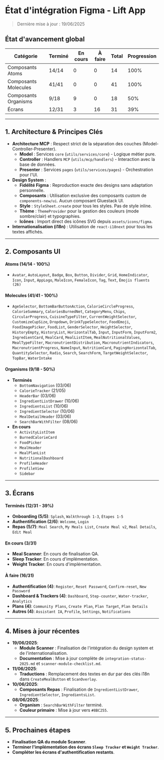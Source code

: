 # État d'intégration Figma - Lift App

> Dernière mise à jour : 19/06/2025

## État d'avancement global

| Catégorie            | Terminé | En cours | À faire | Total | Progression |
| -------------------- | ------- | -------- | ------- | ----- | ----------- |
| Composants Atoms     | 14/14   | 0        | 0       | 14    | 100%        |
| Composants Molecules | 41/41   | 0        | 0       | 41    | 100%        |
| Composants Organisms | 9/18    | 9        | 0       | 18    | 50%         |
| Écrans               | 12/31   | 3        | 16      | 31    | 39%         |

---

## 1. Architecture & Principes Clés

- **Architecture MCP** : Respect strict de la séparation des couches (Model-Controller-Presenter).
  - **Model** : Services `core` (`utils/services/core`) - Logique métier pure.
  - **Controller** : Handlers `MCP` (`utils/mcp/handlers`) - Interaction avec la base de données.
  - **Presenter** : Services `pages` (`utils/services/pages`) - Orchestration pour l'UI.
- **Design System** :
  - **Fidélité Figma** : Reproduction exacte des designs sans adaptation personnelle.
  - **Composants** : Utilisation exclusive des composants custom de `components-new/ui`. Aucun composant Gluestack UI.
  - **Style** : `StyleSheet.create` pour tous les styles. Pas de style inline.
  - **Thème** : `ThemeProvider` pour la gestion des couleurs (mode sombre/clair) et typographies.
  - **Icônes** : Import direct des icônes SVG depuis `assets/icons/figma`.
- **Internationalisation (i18n)** : Utilisation de `react-i18next` pour tous les textes affichés.

---

## 2. Composants UI

#### Atoms (14/14 - 100%)

- `Avatar`, `AutoLayout`, `Badge`, `Box`, `Button`, `Divider`, `Grid`, `HomeIndicator`, `Icon`, `Input`, `AppLogo`, `MaleIcon`, `FemaleIcon`, `Tag`, `Text`, `Émojis fluents (26)`

#### Molecules (41/41 - 100%)

- `AgeSelector`, `BottomBarButtonAction`, `CalorieCircleProgress`, `CalorieSummary`, `CaloriesBurnedNet`, `CategoryMenu`, `Chips`, `CircularProgress`, `CuisineTypeFilter`, `CurrentWeightSelector`, `CustomizeCupSize`, `Dropdown`, `DrinkTypeSelector`, `FoodEmoji`, `FoodImagePicker`, `FoodList`, `GenderSelector`, `HeightSelector`, `HistoryEmpty`, `HistoryList`, `HorizontalTab`, `Input`, `InputForm`, `InputForm2`, `IngredientCard`, `MealCard`, `MealListItem`, `MealNutritionalValues`, `MealTypeFilter`, `MacronutrientDistribution`, `MacronutrientIndicators`, `MacronutrientProgress`, `NameInput`, `NutritionCard`, `PagingHorizontalTab`, `QuantitySelector`, `Radio`, `Search`, `SearchForm`, `TargetWeightSelector`, `TopBar`, `WaterIntake`

#### Organisms (9/18 - 50%)

- **Terminés**
  - `BottomNavigation` (03/06)
  - `CalorieTracker` (21/05)
  - `HeaderBar` (03/06)
  - `IngredientListDrawer` (10/06)
  - `IngredientsList` (10/06)
  - `IngredientSelector` (10/06)
  - `MealDetailHeader` (03/06)
  - `SearchBarWithFilter` (08/06)
- **En cours**
  - `ActivityListItem`
  - `BurnedCalorieCard`
  - `FoodPicker`
  - `MealHeader`
  - `MealPlanList`
  - `NutritionalDashboard`
  - `ProfileHeader`
  - `ProfileView`
  - `Sidebar`

---

## 3. Écrans

#### Terminés (12/31 - 39%)

- **Onboarding (5/5)**: `Splash`, `Walkthrough 1-3`, `Étapes 1-5`
- **Authentification (2/6)**: `Welcome`, `Login`
- **Repas (5/7)**: `Meal Search`, `My Meals List`, `Create Meal v2`, `Meal Details`, `Edit Meal`

#### En cours (3/31)

- **Meal Scanner**: En cours de finalisation QA.
- **Sleep Tracker**: En cours d'implémentation.
- **Weight Tracker**: En cours d'implémentation.

#### À faire (16/31)

- **Authentification (4)**: `Register`, `Reset Password`, `Confirm-reset`, `New Password`
- **Dashboard & Trackers (4)**: `Dashboard`, `Step-counter`, `Water-tracker`, `Analytics`
- **Plans (4)**: `Community Plans`, `Create Plan`, `Plan Target`, `Plan Details`
- **Autres (4)**: `Assistant IA`, `Profile`, `Settings`, `Notifications`

---

## 4. Mises à jour récentes

- **19/06/2025**:
  - **Module Scanner** : Finalisation de l'intégration du design system et de l'internationalisation.
  - **Documentation** : Mise à jour complète de `integration-status-2025.md` et `scanner-module-checklist.md`.
- **11/06/2025**:
  - **Traductions** : Remplacement des textes en dur par des clés i18n dans `CreateMealButton` et `ScanOverlay`.
- **10/06/2025**:
  - **Composants Repas** : Finalisation de `IngredientListDrawer`, `IngredientSelector`, `IngredientsList`.
- **08/06/2025**:
  - **Organism** : `SearchBarWithFilter` terminé.
  - **Couleur primaire** : Mise à jour vers `#8BC255`.

---

## 5. Prochaines étapes

- **Finalisation QA du module Scanner**.
- **Terminer l'implémentation des écrans `Sleep Tracker` et `Weight Tracker`**.
- **Compléter les écrans d'authentification restants**.
